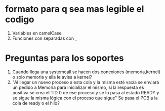 # formato para q sea mas legible el codigo 
1. Variables en camelCase
2. Funciones con separadas con _ 


# Preguntas para los soportes
1. Cuando llega una systemcall se hacen dos conexiones (memoria,kernel) o solo memoria y ella le avisa a kernel? 
2. "Al llegar un nuevo proceso a esta cola y la misma esté vacía se enviará un pedido a Memoria para inicializar el mismo, si la respuesta es positiva se crea el TID 0 de ese proceso y se lo pasa al estado READY y se sigue la misma lógica con el proceso que sigue"
    Se pasa el PCB a la cola de ready o el hilo?
